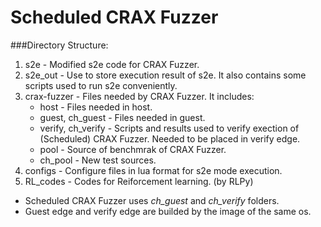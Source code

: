 Scheduled CRAX Fuzzer
=====================

###Directory Structure:
1. s2e - Modified s2e code for CRAX Fuzzer.
2. s2e\_out - Use to store execution result of s2e. It also contains some scripts used to run s2e conveniently.
3. crax-fuzzer - Files needed by CRAX Fuzzer. It includes:
    * host - Files needed in host.
    * guest, ch\_guest - Files needed in guest.
    * verify, ch\_verify - Scripts and results used to verify exection of (Scheduled) CRAX Fuzzer. Needed to be placed in verify edge.
    * pool - Source of benchmrak of CRAX Fuzzer.
    * ch\_pool - New test sources.
4. configs - Configure files in lua format for s2e mode execution.
5. RL\_codes - Codes for Reiforcement learning. (by RLPy)

* Scheduled CRAX Fuzzer uses *ch\_guest* and *ch\_verify* folders.
* Guest edge and verify edge are builded by the image of the same os.
